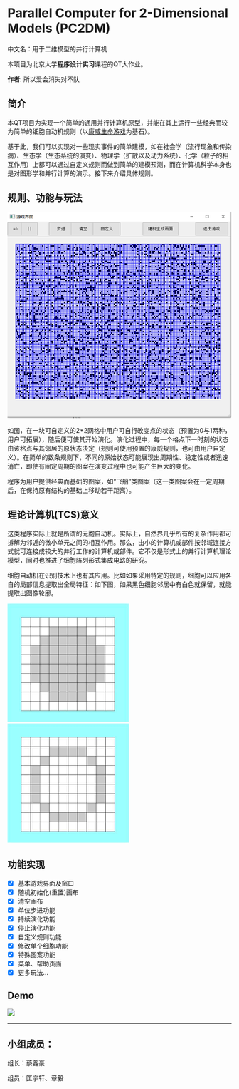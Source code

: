 # Parallel Computer for 2-Dimensional Models (PC2DM)

<!-- A.K.A. **Parallel Computer for 2-Dimensional Models (PC2DM)**

中文名：[康威生命游戏](https://baike.baidu.com/item/康威生命游戏/22668799) -->

<!-- This is a course project for ***Practice of Programming in C/C++*** at Peking University. -->

中文名：用于二维模型的并行计算机

本项目为北京大学**程序设计实习**课程的QT大作业。

__作者__: 所以爱会消失对不队

## 简介

本QT项目为实现一个简单的通用并行计算机原型，并能在其上运行一些经典而较为简单的细胞自动机规则（以[康威生命游戏](https://baike.baidu.com/item/康威生命游戏/22668799)为基石）。

基于此，我们可以实现对一些现实事件的简单建模，如在社会学（流行现象和传染病）、生态学（生态系统的演变）、物理学（扩散以及动力系统）、化学（粒子的相互作用）上都可以通过自定义规则而做到简单的建模预测，而在计算机科学本身也是对图形学和并行计算的演示。接下来介绍具体规则。

## 规则、功能与玩法

![](resource/show.png)

如图，在一块可自定义的2*2网格中用户可自行改变点的状态（预置为0与1两种，用户可拓展），随后便可使其开始演化。演化过程中，每一个格点下一时刻的状态由该格点与其邻居的原状态决定（规则可使用预置的康威规则，也可由用户自定义）。在简单的数条规则下，不同的原始状态可能展现出周期性、稳定性或者迅速消亡，即使有固定周期的图案在演变过程中也可能产生巨大的变化。

程序为用户提供经典而基础的图案，如“飞船”类图案（这一类图案会在一定周期后，在保持原有结构的基础上移动若干距离）。

## 理论计算机(TCS)意义

这类程序实际上就是所谓的元胞自动机。实际上，自然界几乎所有的复杂作用都可拆解为邻近的微小单元之间的相互作用。那么，由小的计算机或部件按邻域连接方式就可连接成较大的并行工作的计算机或部件。它不仅是形式上的并行计算机理论模型，同时也推进了细胞阵列形式集成电路的研究。

细胞自动机在识别技术上也有其应用。比如如果采用特定的规则，细胞可以应用各自的局部信息提取出全局特征：如下图，如果黑色细胞邻居中有白色就保留，就能提取出图像轮廓。

![](resource/p1.png)![](resource/p2.png)

## 功能实现
- [x] 基本游戏界面及窗口
- [x] 随机初始化(重置)画布
- [x] 清空画布
- [x] 单位步进功能
- [x] 持续演化功能
- [x] 停止演化功能
- [x] 自定义规则功能
- [x] 修改单个细胞功能
- [x] 特殊图案功能
- [x] 菜单、帮助页面
- [x] 更多玩法...

## Demo

![](resource/demo7.gif)

- - -
## 小组成员：

组长：蔡鑫豪

组员：匡宇轩、章毅
